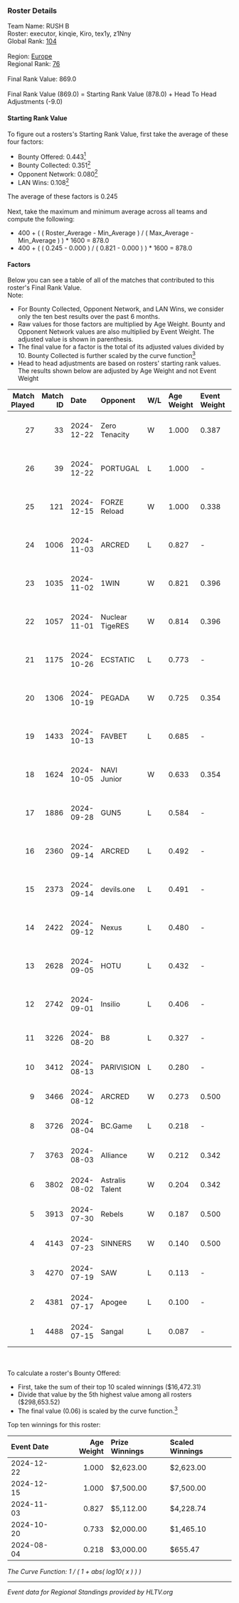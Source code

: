 ### Roster Details<br />
Team Name: RUSH B<br />
Roster: executor, kinqie, Kiro, tex1y, z1Nny<br />
Global Rank: [104](../../standings_global_2024_12_31.md)<br />
<br />
Region: [Europe]( ../../standings_europe_2024_12_31.md)<br />
Regional Rank: [76]( ../../standings_europe_2024_12_31.md)<br />
<br />
Final Rank Value:  869.0<br />
<br />
Final Rank Value (869.0) = Starting Rank Value (878.0) + Head To Head Adjustments (-9.0)<br />

#### Starting Rank Value<br />
To figure out a rosters's Starting Rank Value, first take the average of these four factors:<br />
- Bounty Offered: 0.443[<sup>1</sup>](#table2)
- Bounty Collected: 0.351[<sup>2</sup>](#table1)
- Opponent Network: 0.080[<sup>2</sup>](#table1)
- LAN Wins: 0.108[<sup>2</sup>](#table1)

The average of these factors is 0.245<br />
<br />
Next, take the maximum and minimum average across all teams and compute the following:<br />
- 400 + ( ( Roster_Average - Min_Average ) / ( Max_Average - Min_Average ) ) * 1600 = 878.0
- 400 + ( ( 0.245 - 0.000 ) / ( 0.821 - 0.000 ) ) * 1600 = 878.0


#### Factors<br />
Below you can see a table of all of the matches that contributed to this roster's Final Rank Value.<br />
Note:<br />

- For Bounty Collected, Opponent Network, and LAN Wins, we consider only the ten best results over the past 6 months.
- Raw values for those factors are multiplied by Age Weight. Bounty and Opponent Network values are also multiplied by Event Weight. The adjusted value is shown in parenthesis.
- The final value for a factor is the total of its adjusted values divided by 10. Bounty Collected is further scaled by the curve function[<sup>3</sup>](#curveFunction)
- Head to head adjustments are based on rosters' starting rank values. The results shown below are adjusted by Age Weight and not Event Weight
<span id="table1"></span><br />


| Match Played | Match ID | Date       | Opponent        | W/L | Age Weight | Event Weight | Bounty Collected | Opponent Network | LAN Wins  | H2H Adj. | Roster                                    |
| -: | -: | :- | :- | :- | :- | :- | :- | :- | :- | -: | :- |
|           27 |       33 | 2024-12-22 | Zero Tenacity   | W   | 1.000      | 0.387        | 0.080 (0.031)    | 0.650 (0.252)    | 0 (0.000) |    23.11 | executor, kinqie, Kiro, tex1y, z1Nny      |
|           26 |       39 | 2024-12-22 | PORTUGAL        | L   | 1.000      | -            | -                | -                | -         |   -18.40 | executor, kinqie, Kiro, tex1y, z1Nny      |
|           25 |      121 | 2024-12-15 | FORZE Reload    | W   | 1.000      | 0.338        | 0.025 (0.008)    | 0.130 (0.044)    | 1 (1.000) |    10.76 | executor, kinqie, Kiro, tex1y, z1Nny      |
|           24 |     1006 | 2024-11-03 | ARCRED          | L   | 0.827      | -            | -                | -                | -         |   -16.61 | executor, kinqie, Kiro, tex1y, z1Nny      |
|           23 |     1035 | 2024-11-02 | 1WIN            | W   | 0.821      | 0.396        | 0.008 (0.003)    | -                | 0 (0.000) |     6.97 | executor, kinqie, Kiro, tex1y, z1Nny      |
|           22 |     1057 | 2024-11-01 | Nuclear TigeRES | W   | 0.814      | 0.396        | 0.004 (0.001)    | 0.085 (0.027)    | 0 (0.000) |     3.72 | executor, kinqie, Kiro, tex1y, z1Nny      |
|           21 |     1175 | 2024-10-26 | ECSTATIC        | L   | 0.773      | -            | -                | -                | -         |    -7.82 | executor, kinqie, Kiro, tex1y, z1Nny      |
|           20 |     1306 | 2024-10-19 | PEGADA          | W   | 0.725      | 0.354        | 0.161 (0.041)    | 0.280 (0.072)    | 0 (0.000) |    19.43 | executor, kinqie, Kiro, tex1y, z1Nny      |
|           19 |     1433 | 2024-10-13 | FAVBET          | L   | 0.685      | -            | -                | -                | -         |    -8.46 | executor, kinqie, Kiro, tex1y, z1Nny      |
|           18 |     1624 | 2024-10-05 | NAVI Junior     | W   | 0.633      | 0.354        | 0.180 (0.040)    | 1.000 (0.224)    | 0 (0.000) |    15.24 | executor, kinqie, Kiro, tex1y, z1Nny      |
|           17 |     1886 | 2024-09-28 | GUN5            | L   | 0.584      | -            | -                | -                | -         |    -4.19 | executor, kinqie, Kiro, tex1y, z1Nny      |
|           16 |     2360 | 2024-09-14 | ARCRED          | L   | 0.492      | -            | -                | -                | -         |    -8.91 | executor, Gospadarov, kinqie, Kiro, tex1y |
|           15 |     2373 | 2024-09-14 | devils.one      | L   | 0.491      | -            | -                | -                | -         |   -10.77 | executor, Gospadarov, kinqie, Kiro, tex1y |
|           14 |     2422 | 2024-09-12 | Nexus           | L   | 0.480      | -            | -                | -                | -         |    -0.88 | executor, Gospadarov, kinqie, Kiro, tex1y |
|           13 |     2628 | 2024-09-05 | HOTU            | L   | 0.432      | -            | -                | -                | -         |    -9.14 | executor, Gospadarov, kinqie, Kiro, tex1y |
|           12 |     2742 | 2024-09-01 | Insilio         | L   | 0.406      | -            | -                | -                | -         |    -7.10 | executor, Gospadarov, kinqie, Kiro, tex1y |
|           11 |     3226 | 2024-08-20 | B8              | L   | 0.327      | -            | -                | -                | -         |    -1.81 | executor, kinqie, Kiro, nota, tex1y       |
|           10 |     3412 | 2024-08-13 | PARIVISION      | L   | 0.280      | -            | -                | -                | -         |    -3.80 | executor, kinqie, Kiro, nota, tex1y       |
|            9 |     3466 | 2024-08-12 | ARCRED          | W   | 0.273      | 0.500        | 0.042 (0.006)    | 0.211 (0.029)    | 0 (0.000) |     3.23 | executor, kinqie, Kiro, nota, tex1y       |
|            8 |     3726 | 2024-08-04 | BC.Game         | L   | 0.218      | -            | -                | -                | -         |    -3.46 | executor, kinqie, Kiro, nota, tex1y       |
|            7 |     3763 | 2024-08-03 | Alliance        | W   | 0.212      | 0.342        | 0.033 (0.002)    | 0.421 (0.031)    | 0 (0.000) |     3.88 | executor, kinqie, Kiro, nota, tex1y       |
|            6 |     3802 | 2024-08-02 | Astralis Talent | W   | 0.204      | 0.342        | -                | 0.455 (0.032)    | 0 (0.000) |     2.30 | executor, kinqie, Kiro, nota, tex1y       |
|            5 |     3913 | 2024-07-30 | Rebels          | W   | 0.187      | 0.500        | 0.034 (0.003)    | 0.360 (0.034)    | 0 (0.000) |     2.70 | executor, kinqie, Kiro, nota, tex1y       |
|            4 |     4143 | 2024-07-23 | SINNERS         | W   | 0.140      | 0.500        | 0.082 (0.006)    | 0.749 (0.053)    | -         |     3.55 | executor, kinqie, Kiro, nota, tex1y       |
|            3 |     4270 | 2024-07-19 | SAW             | L   | 0.113      | -            | -                | -                | -         |    -0.18 | executor, kinqie, Kiro, nota, tex1y       |
|            2 |     4381 | 2024-07-17 | Apogee          | L   | 0.100      | -            | -                | -                | -         |    -2.06 | executor, kinqie, Kiro, nota, tex1y       |
|            1 |     4488 | 2024-07-15 | Sangal          | L   | 0.087      | -            | -                | -                | -         |    -0.32 | executor, kinqie, Kiro, nota, tex1y       |

<br />
<span id="table2"></span><br />
To calculate a roster's Bounty Offered:<br />

- First, take the sum of their top 10 scaled winnings ($16,472.31)
- Divide that value by the 5th highest value among all rosters ($298,653.52)
- The final value (0.06) is scaled by the curve function.[<sup>3</sup>](#curveFunction)

Top ten winnings for this roster:<br />

| Event Date | Age Weight | Prize Winnings | Scaled Winnings |
| :- | -: | :- | :- |
| 2024-12-22 |      1.000 | $2,623.00      | $2,623.00       |
| 2024-12-15 |      1.000 | $7,500.00      | $7,500.00       |
| 2024-11-03 |      0.827 | $5,112.00      | $4,228.74       |
| 2024-10-20 |      0.733 | $2,000.00      | $1,465.10       |
| 2024-08-04 |      0.218 | $3,000.00      | $655.47         |


<span id="curveFunction"></span>_The Curve Function: 1 / ( 1 + abs( log10( x ) ) )_<br />

---
_Event data for Regional Standings provided by HLTV.org_<br />

